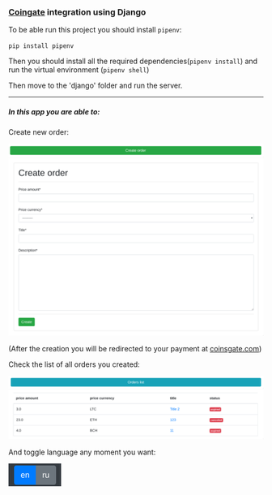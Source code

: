 ### [Coingate](https://coingate.com) integration using Django

To be able run this project you should install `pipenv`:

`pip install pipenv`

Then you should install all the required dependencies(`pipenv install`) and run the virtual environment (`pipenv shell`)

Then move to the 'django' folder and run the server.

---

##### In this app you are able to: 

Create new order:

![Screenshot1](readme_screenshots/screenshot1.png)
![Screenshot2](readme_screenshots/screenshot2.png)

(After the creation you will be redirected to your payment at [coinsgate.com](https://coingate.com))

Check the list of all orders you created:

![Screenshot3](readme_screenshots/screenshot3.png)
![Screenshot4](readme_screenshots/screenshot4.png)

And toggle language any moment you want:

![Screenshot5](readme_screenshots/screenshot5.png)
